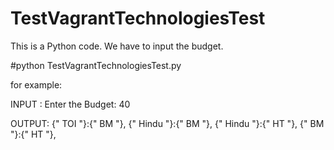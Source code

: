 # TestVagrantTechnologiesTest
This is a Python code. We have to input the budget. 

#python TestVagrantTechnologiesTest.py

for example: 

INPUT :
Enter the Budget: 40

OUTPUT:
{" TOI "}:{" BM "}, 
{" Hindu "}:{" BM "}, 
{" Hindu "}:{" HT "}, 
{" BM "}:{" HT "}, 
